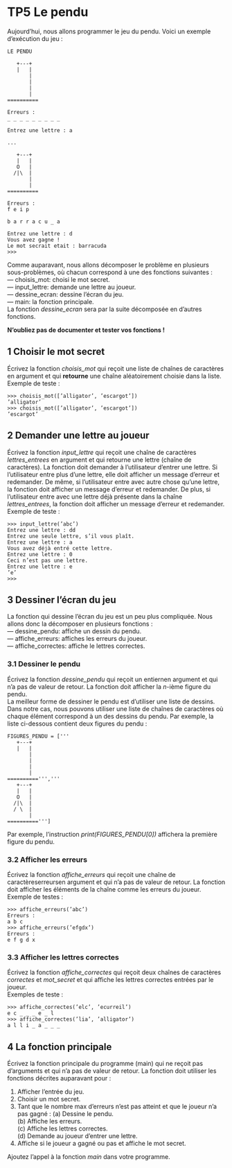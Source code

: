 # TP5 Le pendu

Aujourd’hui, nous allons programmer le jeu du pendu. Voici un exemple d’exécution du jeu :

```
LE PENDU

   +---+
   |   |
       |
       |
       |
       |
==========

Erreurs :
_ _ _ _ _ _ _ _ _

Entrez une lettre : a

...

   +---+
   |   |
   O   |
  /|\  |
       |
       |
==========

Erreurs :
f e i p

b a r r a c u _ a

Entrez une lettre : d
Vous avez gagne !
Le mot secrait etait : barracuda
>>>
```

Comme auparavant, nous allons décomposer le problème en plusieurs sous-problèmes, où chacun
correspond à une des fonctions suivantes :  
	— choisis_mot: choisi le mot secret.  
	— input_lettre: demande une lettre au joueur.  
	— dessine_ecran: dessine l’écran du jeu.  
	— main: la fonction principale.  
La fonction *dessine_ecran* sera par la suite décomposée en d’autres fonctions.

**N’oubliez pas de documenter et tester vos fonctions !**

## 1 Choisir le mot secret

Écrivez la fonction *choisis_mot* qui reçoit une liste de chaînes de caractères en argument et qui
**retourne** une chaîne aléatoirement choisie dans la liste.  
Exemple de teste :

```
>>> choisis_mot([’alligator’, ’escargot’])
’alligator’
>>> choisis_mot([’alligator’, ’escargot’])
’escargot’
```

## 2 Demander une lettre au joueur

Écrivez la fonction *input_lettre* qui reçoit une chaîne de caractères *lettres_entrees* en argument et qui retourne une lettre (chaîne de caractères). La fonction doit demander à l’utilisateur d’entrer
une lettre. Si l’utilisateur entre plus d’une lettre, elle doit afficher un message d’erreur et redemander. De même, si l’utilisateur entre avec autre chose qu’une lettre, la fonction doit afficher un message d’erreur et redemander. De plus, si l’utilisateur entre avec une lettre déjà présente dans la chaîne
*lettres_entrees*, la fonction doit afficher un message d’erreur et redemander.  
Exemple de teste :

```
>>> input_lettre(’abc’)
Entrez une lettre : dd
Entrez une seule lettre, s’il vous plaît.
Entrez une lettre : a
Vous avez déjà entré cette lettre.
Entrez une lettre : 0
Ceci n’est pas une lettre.
Entrez une lettre : e
’e’
>>>
```

## 3 Dessiner l’écran du jeu

La fonction qui dessine l’écran du jeu est un peu plus compliquée. Nous allons donc la décomposer
en plusieurs fonctions :  
    — dessine_pendu: affiche un dessin du pendu.  
	— affiche_erreurs: affiches les erreurs du joueur.  
	— affiche_correctes: affiche le lettres correctes.
### 3.1 Dessiner le pendu

Écrivez la fonction *dessine_pendu* qui reçoit un entiernen argument et qui n’a pas de valeur de
retour. La fonction doit afficher la *n*-ième figure du pendu.  
La meilleur forme de dessiner le pendu est d’utiliser une liste de dessins. Dans notre cas, nous
pouvons utiliser une liste de chaînes de caractères où chaque élément correspond à un des dessins du
pendu. Par exemple, la liste ci-dessous contient deux figures du pendu :

```
FIGURES_PENDU = ['''
   +---+
   |   |
       |
       |
       |
       |
==========''','''
   +---+
   |   |
   O   |
  /|\  |
  / \  |
       |
==========''']

```
Par exemple, l’instruction *print(FIGURES_PENDU[0])* affichera la première figure du pendu.

### 3.2 Afficher les erreurs

Écrivez la fonction *affiche_erreurs* qui reçoit une chaîne de caractèreserreursen argument et
qui n’a pas de valeur de retour. La fonction doit afficher les éléments de la chaîne comme les erreurs du
joueur.  
Exemple de testes :

```
>>> affiche_erreurs(’abc’)
Erreurs :
a b c
>>> affiche_erreurs(’efgdx’)
Erreurs :
e f g d x
```

### 3.3 Afficher les lettres correctes

Écrivez la fonction *affiche_correctes* qui reçoit deux chaînes de caractères *correctes* et *mot_secret*
et qui affiche les lettres correctes entrées par le joueur.  
Exemples de teste :


```
>>> affiche_correctes(’elc’, ’ecurreil’)
e c _ _ _ e _ l
>>> affiche_correctes(’lia’, ’alligator’)
a l l i _ a _ _ _
```

## 4 La fonction principale

Écrivez la fonction principale du programme (main) qui ne reçoit pas d’arguments et qui n’a pas de
valeur de retour. La fonction doit utiliser les fonctions décrites auparavant pour :  

1. Afficher l’entrée du jeu.
2. Choisir un mot secret.
3. Tant que le nombre max d’erreurs n’est pas atteint et que le joueur n’a pas gagné :
	(a) Dessine le pendu.  
	(b) Affiche les erreurs.  
	(c) Affiche les lettres correctes.  
	(d) Demande au joueur d’entrer une lettre.  
4. Affiche si le joueur a gagné ou pas et affiche le mot secret.

Ajoutez l’appel à la fonction *main* dans votre programme.